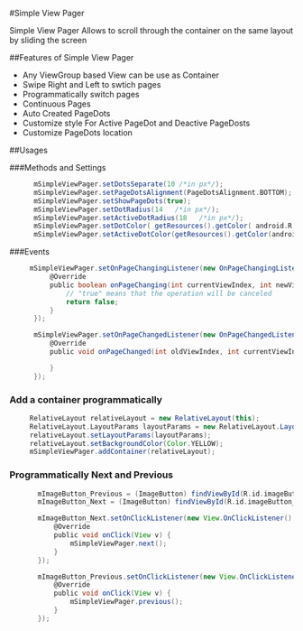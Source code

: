 #Simple View Pager

Simple View Pager Allows to scroll through the container on the same layout by sliding the screen

##Features of Simple View Pager

  - Any ViewGroup based View can be use as Container
  - Swipe Right and Left to swtich pages
  - Programmatically switch pages
  - Continuous Pages
  - Auto Created PageDots
  - Customize style For Active PageDot and Deactive PageDosts
  - Customize PageDots location

##Usages

###Methods and Settings
```groovy
      mSimpleViewPager.setDotsSeparate(10 /*in px*/);
      mSimpleViewPager.setPageDotsAlignment(PageDotsAlignment.BOTTOM);
      mSimpleViewPager.setShowPageDots(true);
      mSimpleViewPager.setDotRadius(14   /*in px*/);
      mSimpleViewPager.setActiveDotRadius(18   /*in px*/);
      mSimpleViewPager.setDotColor( getResources().getColor( android.R.color.holo_purple));
      mSimpleViewPager.setActiveDotColor(getResources().getColor(android.R.color.holo_orange_dark));
 ```  
        
  ###Events  
  ```groovy
       mSimpleViewPager.setOnPageChangingListener(new OnPageChangingListener() {
            @Override
            public boolean onPageChanging(int currentViewIndex, int newViewIndex) {
                // "true" means that the operation will be canceled
                return false;
            }
        });

        mSimpleViewPager.setOnPageChangedListener(new OnPageChangedListener() {
            @Override
            public void onPageChanged(int oldViewIndex, int currentViewIndex) {

            }
        });
 ```  
 
 ### Add a container programmatically
   ```groovy
        RelativeLayout relativeLayout = new RelativeLayout(this);
        RelativeLayout.LayoutParams layoutParams = new RelativeLayout.LayoutParams(ViewGroup.LayoutParams.MATCH_PARENT,      ViewGroup.LayoutParams.MATCH_PARENT);
        relativeLayout.setLayoutParams(layoutParams);
        relativeLayout.setBackgroundColor(Color.YELLOW);
        mSimpleViewPager.addContainer(relativeLayout);
```  
         
### Programmatically Next and Previous
 ```groovy
        mImageButton_Previous = (ImageButton) findViewById(R.id.imageButton_Previous);
        mImageButton_Next = (ImageButton) findViewById(R.id.imageButton_Next);

        mImageButton_Next.setOnClickListener(new View.OnClickListener() {
            @Override
            public void onClick(View v) {
                mSimpleViewPager.next();
            }
        });

        mImageButton_Previous.setOnClickListener(new View.OnClickListener() {
            @Override
            public void onClick(View v) {
                mSimpleViewPager.previous();
            }
        });
 ```

